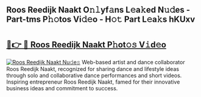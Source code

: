 ## Roos Reedijk Naakt O𝚗𝚕yf𝚊ns L𝚎a𝚔ed N𝚞𝚍es - Part-tms P𝚑𝚘tos Vi𝚍𝚎o - H𝚘𝚝 Part L𝚎a𝚔s hKUxv

# <h2><a href="http://kf3125.oniu.top/?m=Roos+Reedijk+Naakt">🔗👉 🔴 Roos Reedijk Naakt P𝚑ot𝚘𝚜 V𝚒d𝚎o</a></h2>

[![Roos Reedijk Naakt Nu𝚍e𝚜](https://i.imgur.com/0qMVB7G.gif)](http://kf3125.oniu.top/?m=Roos+Reedijk+Naakt)
Web-based artist and dance collaborator Roos Reedijk Naakt, recognized for sharing dance and lifestyle ideas through solo and collaborative dance performances and short videos. Inspiring entrepreneur Roos Reedijk Naakt, famed for their innovative business ideas and commitment to success.  
